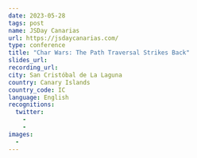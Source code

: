 ```yaml
---
date: 2023-05-28
tags: post
name: JSDay Canarias	
url: https://jsdaycanarias.com/
type: conference
title: "Char Wars: The Path Traversal Strikes Back"
slides_url:
recording_url: 
city: San Cristóbal de La Laguna
country: Canary Islands
country_code: IC
language: English
recognitions:
  twitter:
    - 
    - 
images:
  - 
---
```

